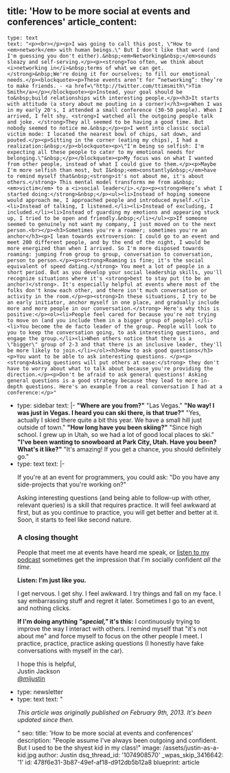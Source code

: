 title: 'How to be more social at events and conferences'
article_content:
  -
    type: text
    text: "<p><br></p><p>I was going to call this post, \"How to <em>network</em> with human beings.\" But I don't like that word (and I'm guessing you don't either).&nbsp;<em>Networking&nbsp;</em>sounds sleazy and self-serving.</p><p><strong>Too often, we think about <i>networking in</i>&nbsp;terms of what we can get.</strong>&nbsp;We're doing it for ourselves; to fill our emotional needs.</p><blockquote><p>These events aren’t for “networking”: they’re to make friends. - <a href=\"http://twitter.com/ttimsmith\">Tim Smith</a></p></blockquote><p>Instead, your goal should be to&nbsp;build relationships with interesting people.</p><h3>It starts with attitude (a story about me pouting in a corner)</h3><p>When I was in my early 20's, I attended a small conference (30-50 people). When I arrived, I felt shy. <strong>I watched all the outgoing people talk and joke. </strong>They all seemed to be having a good time. But nobody seemed to notice me.&nbsp;</p><p>I went into classic social victim mode: I located the nearest bowl of chips, sat down, and pouted.</p><p>Sitting in the corner (eating my chips), I had a realization:&nbsp;</p><blockquote><p>\"I'm being so selfish: I'm expecting all these people to cater to my emotional needs for belonging.\"&nbsp;</p></blockquote><p>My focus was on what I wanted from other people, instead of what I could give to them.</p><p>Maybe I'm more selfish than most, but I&nbsp;<em>constantly&nbsp;</em>have to remind myself that&nbsp;<strong>it's not about me, it's about others.</strong> This mental model transforms me from a&nbsp;<em>victim</em> to a <i>social leader</i>.</p><p><strong>Here’s what I started doing:</strong>&nbsp;</p><ul><li>Instead of hoping someone would approach me, I approached people and introduced myself.</li><li>Instead of talking, I listened.</li><li>Instead of excluding, I included.</li><li>Instead of guarding my emotions and appearing stuck up, I tried to be open and friendly.&nbsp;</li></ul><p>If someone seemed to genuinely not want my company, I just moved on to the next person.<br></p><h3>Sometimes you're a roamer; sometimes you're an anchor</h3><p>I lean towards extroversion: I could go to an event and meet 200 different people, and by the end of the night, I would be more energized than when I arrived. So I'm more disposed towards roaming: jumping from group to group, conversation to conversation, person to person.</p><p><strong>Roaming is fine; it's the social equivalent of speed dating.</strong> You meet a lot of people in a short period. But as you develop your social leadership skills, you'll recognize situations where it's <strong>best to stay put (to be an anchor)</strong>. It's especially helpful at events where most of the folks don't know each other, and there isn't much conversation or activity in the room.</p><p><strong>In these situations, I try to be an early initiator, anchor myself in one place, and gradually include more and more people in our conversation.</strong> Here's why this is positive:</p><ol><li>People feel cared for because you're not trying to move on (and you include them in a bigger group of people).</li><li>You become the de facto leader of the group. People will look to you to keep the conversation going, to ask interesting questions, and engage the group.</li><li>When others notice that there is a \"bigger\" group of 2-3 and that there is an inclusive leader, they'll be more likely to join.</li></ol><h3>How to ask good questions</h3><p>You want to be able to ask interesting questions. </p><p><strong>Asking questions will put others at ease:</strong> they don't have to worry about what to talk about because you're providing the direction.</p><p>Don't be afraid to ask general questions! Asking general questions is a good strategy because they lead to more in-depth questions. Here's an example from a real conversation I had at a conference:</p>"
  -
    type: sidebar
    text: |-
      **"Where are you from?"** "Las Vegas."
      **"No way! I was just in Vegas. I heard you can ski there, is that true?"** "Yes, actually I skied there quite a bit this year. We have a small hill just outside of town."
      **"How long have you been skiing?"** "Since high school. I grew up in Utah, so we had a lot of good local places to ski."
      **"I've been wanting to snowboard at Park City, Utah. Have you been? What's it like?"** "It's amazing! If you get a chance, you should definitely go."
  -
    type: text
    text: |-
      <p>If you're at an event for programmers, you could ask: "Do you have any side-projects that you're working on?"</p><p>Asking interesting questions (and being able to follow-up with other, relevant queries) is a skill that requires practice. It will feel awkward at first, but as you continue to practice, you will get better and better at it. Soon, it starts to feel like second nature.</p><h3>A closing thought</h3><p>People that meet me at events have heard me speak, or <a href="https://saas.transistor.fm">listen to my podcast</a>&nbsp;sometimes get the impression that I'm socially confident&nbsp;<em>all the time.</em></p><p><strong>Listen: I'm just like you.</strong>&nbsp;</p><p>I get nervous. I get shy. I feel awkward. I try things and fall on my face. I say embarrassing stuff and regret it later. Sometimes I go to an event, and nothing clicks.</p><p><strong>If I'm doing anything <em>"special,"&nbsp;</em>it's this:</strong>&nbsp;I continuously trying to improve the way I interact with others. I remind myself that "it's not about me" and force myself to focus on the other people I meet. I practice, practice, practice asking questions (I honestly have fake conversations with myself in the car).</p><p><a href="http://justinjackson.ca/about/"></a>I hope this is helpful,<br>
      Justin Jackson<br>
      <a href="http://twitter.com/mijustin">@mijustin</a></p>
  -
    type: newsletter
  -
    type: text
    text: "<p><i>This article was originally published on&nbsp;February 9th, 2013. It's been updated since then.</i></p>"
seo:
  title: 'How to be more social at events and conferences'
  description: "People assume I've always been outgoing and confident. But I used to be the shyest kid in my class!"
  image: /assets/justin-as-a-kid.jpg
author: Justin
dsq_thread_id: '1074908570'
_wpas_skip_3416642: '1'
id: 478f6e31-3b87-49ef-af18-d912db5b12a8
blueprint: article
